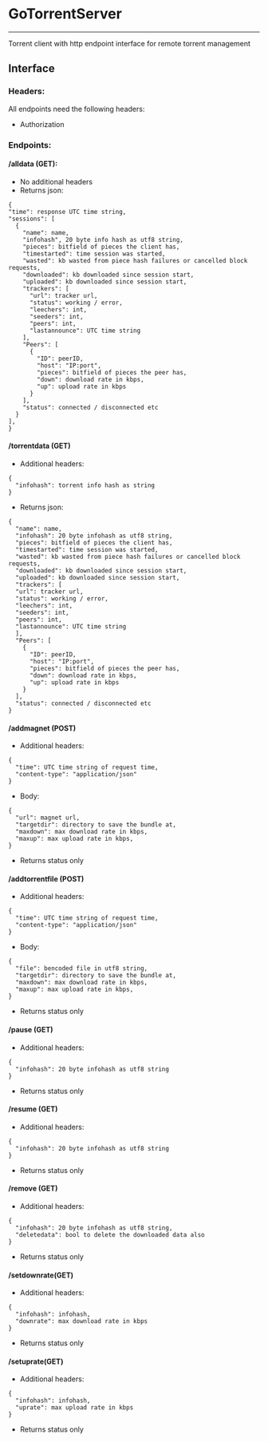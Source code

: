 # GoTorrentServer

---

Torrent client with http endpoint interface for remote torrent management

## Interface
### Headers:
All endpoints need the following headers:
- Authorization
### Endpoints:
#### /alldata (**GET**):
- No additional headers
- Returns json:
```
{
"time": response UTC time string,
"sessions": [
  {
    "name": name,
	"infohash", 20 byte info hash as utf8 string,
    "pieces": bitfield of pieces the client has,
	"timestarted": time session was started,
	"wasted": kb wasted from piece hash failures or cancelled block requests,
	"downloaded": kb downloaded since session start,
	"uploaded": kb downloaded since session start,
	"trackers": [
	  "url": tracker url,
	  "status": working / error,
	  "leechers": int,
	  "seeders": int,
	  "peers": int,
	  "lastannounce": UTC time string
	],
    "Peers": [
	  {
	    "ID": peerID,
	    "host": "IP:port",
	    "pieces": bitfield of pieces the peer has,
	    "down": download rate in kbps,
	    "up": upload rate in kbps
      }
    ],
    "status": connected / disconnected etc
  }
],
}
```

#### /torrentdata (GET)

- Additional headers:
```
{
  "infohash": torrent info hash as string
}
```

- Returns json:
```
{
  "name": name,
  "infohash": 20 byte infohash as utf8 string,
  "pieces": bitfield of pieces the client has,
  "timestarted": time session was started,
  "wasted": kb wasted from piece hash failures or cancelled block requests,
  "downloaded": kb downloaded since session start,
  "uploaded": kb downloaded since session start,
  "trackers": [
  "url": tracker url,
  "status": working / error,
  "leechers": int,
  "seeders": int,
  "peers": int,
  "lastannounce": UTC time string
  ],
  "Peers": [
	{
	  "ID": peerID,
	  "host": "IP:port",
	  "pieces": bitfield of pieces the peer has,
	  "down": download rate in kbps,
	  "up": upload rate in kbps
    }
  ],
  "status": connected / disconnected etc
}
```

#### /addmagnet (POST)

- Additional headers:
```
{
  "time": UTC time string of request time,
  "content-type": "application/json" 
}
```

- Body:
```
{
  "url": magnet url,
  "targetdir": directory to save the bundle at,
  "maxdown": max download rate in kbps,
  "maxup": max upload rate in kbps,
}
```

- Returns status only

#### /addtorrentfile (POST)
- Additional headers:
```
{
  "time": UTC time string of request time,
  "content-type": "application/json" 
}
```

- Body:
```
{
  "file": bencoded file in utf8 string,
  "targetdir": directory to save the bundle at,
  "maxdown": max download rate in kbps,
  "maxup": max upload rate in kbps,
}
```

- Returns status only 

#### /pause (GET)

- Additional headers:
```
{
  "infohash": 20 byte infohash as utf8 string
}
```

- Returns status only


#### /resume (GET)

- Additional headers:
```
{
  "infohash": 20 byte infohash as utf8 string
}
```

- Returns status only

#### /remove (GET)

- Additional headers:
```
{
  "infohash": 20 byte infohash as utf8 string,
  "deletedata": bool to delete the downloaded data also
}
```

- Returns status only

#### /setdownrate(GET)

- Additional headers:
```
{
  "infohash": infohash,
  "downrate": max download rate in kbps
}
```

- Returns status only

#### /setuprate(GET)

- Additional headers:
```
{
  "infohash": infohash,
  "uprate": max upload rate in kbps
}
```

- Returns status only